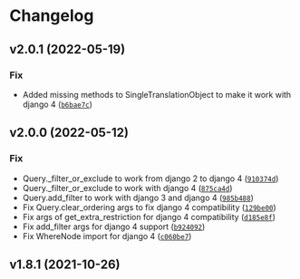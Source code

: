 # Changelog

<!--next-version-placeholder-->

## v2.0.1 (2022-05-19)
### Fix
* Added missing methods to SingleTranslationObject to make it work with django 4 ([`b6bae7c`](https://github.com/lotrekagency/django-hvad/commit/b6bae7c381844e34e884e3f61448c36fed94d7f5))

## v2.0.0 (2022-05-12)
### Fix
* Query._filter_or_exclude to work from django 2 to django 4 ([`910374d`](https://github.com/lotrekagency/django-hvad/commit/910374d88593808a35a38c6d2a5edaa3d88c978a))
* Query._filter_or_exclude to work with django 4 ([`875ca4d`](https://github.com/lotrekagency/django-hvad/commit/875ca4d203a2b1b49b8f159fca9b96fe35169bd7))
* Query.add_filter to work with django 3 and django 4 ([`985b488`](https://github.com/lotrekagency/django-hvad/commit/985b488099aff99544a6a1a5d8b8e98ae80bff51))
* Fix Query.clear_ordering args to fix django 4 compatibility ([`129be00`](https://github.com/lotrekagency/django-hvad/commit/129be0002eaad3762385e75f979c0180e40c905b))
* Fix args of get_extra_restriction for django 4 compatibility ([`d185e8f`](https://github.com/lotrekagency/django-hvad/commit/d185e8f178f09500ca244f8955624fbaf59e2b1a))
* Fix add_filter args for django 4 support ([`b924092`](https://github.com/lotrekagency/django-hvad/commit/b9240926139f25ed49bd01f1f065c882970a4333))
* Fix WhereNode import for django 4 ([`c060be7`](https://github.com/lotrekagency/django-hvad/commit/c060be7b92d0a9883a8112347e6ba715631c6078))

## v1.8.1 (2021-10-26)

